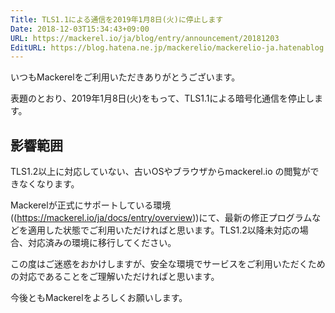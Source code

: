 ```yaml
---
Title: TLS1.1による通信を2019年1月8日(火)に停止します
Date: 2018-12-03T15:34:43+09:00
URL: https://mackerel.io/ja/blog/entry/announcement/20181203
EditURL: https://blog.hatena.ne.jp/mackerelio/mackerelio-ja.hatenablog.mackerel.io/atom/entry/10257846132677533481
---
```


いつもMackerelをご利用いただきありがとうございます。

表題のとおり、2019年1月8日(火)をもって、TLS1.1による暗号化通信を停止します。

## 影響範囲

TLS1.2以上に対応していない、古いOSやブラウザからmackerel.io の閲覧ができなくなります。

Mackerelが正式にサポートしている環境((https://mackerel.io/ja/docs/entry/overview))にて、最新の修正プログラムなどを適用した状態でご利用いただければと思います。TLS1.2以降未対応の場合、対応済みの環境に移行してください。

この度はご迷惑をおかけしますが、安全な環境でサービスをご利用いただくための対応であることをご理解いただければと思います。

今後ともMackerelをよろしくお願いします。
